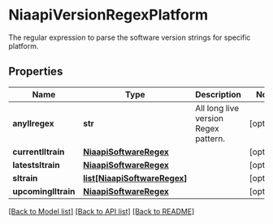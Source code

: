 # NiaapiVersionRegexPlatform

The regular expression to parse the software version strings for specific platform. 
## Properties
Name | Type | Description | Notes
------------ | ------------- | ------------- | -------------
**anyllregex** | **str** | All long live version Regex pattern.   | [optional] 
**currentlltrain** | [**NiaapiSoftwareRegex**](NiaapiSoftwareRegex.md) |  | [optional] 
**latestsltrain** | [**NiaapiSoftwareRegex**](NiaapiSoftwareRegex.md) |  | [optional] 
**sltrain** | [**list[NiaapiSoftwareRegex]**](NiaapiSoftwareRegex.md) |  | [optional] 
**upcominglltrain** | [**NiaapiSoftwareRegex**](NiaapiSoftwareRegex.md) |  | [optional] 

[[Back to Model list]](../README.md#documentation-for-models) [[Back to API list]](../README.md#documentation-for-api-endpoints) [[Back to README]](../README.md)


